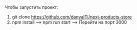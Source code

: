 Чтобы запустить проект:

1. git clone https://github.com/danyaITi/next-products-store
2. npm install --> npm run start --> Перейти на порт 3000



